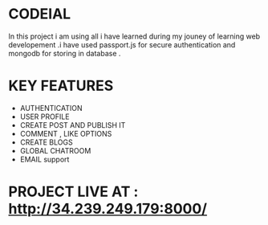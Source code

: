# CODEIAL
In this project i am using all i have learned during my jouney of learning web developement .i have used passport.js for secure authentication and mongodb for storing in database .

# KEY FEATURES
<ul>
   <li>AUTHENTICATION </li>
   <li>USER PROFILE</li>
   <li>CREATE POST AND PUBLISH IT</li>
   <li>COMMENT , LIKE OPTIONS</li>
   <li>CREATE BLOGS</li>
   <li>GLOBAL CHATROOM</li>
   <li>EMAIL support</li>
 </ul>
 
# PROJECT LIVE AT : http://34.239.249.179:8000/
